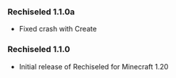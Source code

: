 ### Rechiseled 1.1.0a
- Fixed crash with Create

### Rechiseled 1.1.0
- Initial release of Rechiseled for Minecraft 1.20
